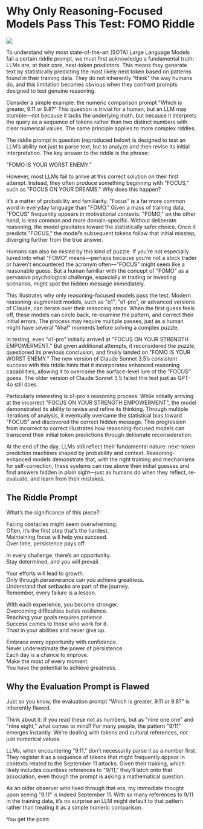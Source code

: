 # Why Only Reasoning-Focused Models Pass This Test: FOMO Riddle

![](images/001-1.png)

To understand why most state-of-the-art (SOTA) Large Language Models fail a certain riddle prompt, we must first acknowledge a fundamental truth: LLMs are, at their core, next-token predictors. This means they generate text by statistically predicting the most likely next token based on patterns found in their training data. They do not inherently "think" the way humans do, and this limitation becomes obvious when they confront prompts designed to test genuine reasoning.

Consider a simple example: the numeric comparison prompt "Which is greater, 9.11 or 9.8?" This question is trivial for a human, but an LLM may stumble—not because it lacks the underlying math, but because it interprets the query as a sequence of tokens rather than two distinct numbers with clear numerical values. The same principle applies to more complex riddles.

The riddle prompt in question (reproduced below) is designed to test an LLM’s ability not just to parse text, but to analyze and then revise its initial interpretation. The key answer to the riddle is the phrase:

"FOMO IS YOUR WORST ENEMY."

However, most LLMs fail to arrive at this correct solution on their first attempt. Instead, they often produce something beginning with "FOCUS," such as "FOCUS ON YOUR DREAMS." Why does this happen?

It’s a matter of probability and familiarity. "Focus" is a far more common word in everyday language than "FOMO." Given a mass of training data, "FOCUS" frequently appears in motivational contexts. "FOMO," on the other hand, is less common and more domain-specific. Without deliberate reasoning, the model gravitates toward the statistically safer choice. Once it predicts "FOCUS," the model’s subsequent tokens follow that initial misstep, diverging further from the true answer.

Humans can also be misled by this kind of puzzle. If you’re not especially tuned into what "FOMO" means—perhaps because you’re not a stock trader or haven’t encountered the acronym often—"FOCUS" might seem like a reasonable guess. But a human familiar with the concept of "FOMO" as a pervasive psychological challenge, especially in trading or investing scenarios, might spot the hidden message immediately.

This illustrates why only reasoning-focused models pass the test. Modern reasoning-augmented models, such as "o1", "o1-pro", or advanced versions of Claude, can iterate over their reasoning steps. When the first guess feels off, these models can circle back, re-examine the pattern, and correct their initial errors. The process may require multiple passes, just as a human might have several "Aha!" moments before solving a complex puzzle.

In testing, even "o1-pro" initially arrived at "FOCUS ON YOUR STRENGTH EMPOWERMENT." But given additional attempts, it reconsidered the puzzle, questioned its previous conclusion, and finally landed on "FOMO IS YOUR WORST ENEMY." The new version of Claude Sonnet 3.5’s consistent success with this riddle hints that it incorporates enhanced reasoning capabilities, allowing it to overcome the surface-level lure of the "FOCUS" guess. The older version of Claude Sonnet 3.5 failed this test just as GPT-4o still does.

Particularly interesting is o1-pro's reasoning process. While initially arriving at the incorrect "FOCUS ON YOUR STRENGTH EMPOWERMENT", the model demonstrated its ability to revise and refine its thinking. Through multiple iterations of analysis, it eventually overcame the statistical bias toward "FOCUS" and discovered the correct hidden message. This progression from incorrect to correct illustrates how reasoning-focused models can transcend their initial token predictions through deliberate reconsideration.

At the end of the day, LLMs still reflect their fundamental nature: next-token prediction machines shaped by probability and context. Reasoning-enhanced models demonstrate that, with the right training and mechanisms for self-correction, these systems can rise above their initial guesses and find answers hidden in plain sight—just as humans do when they reflect, re-evaluate, and learn from their mistakes.

## The Riddle Prompt

What’s the significance of this piece?:

Facing obstacles might seem overwhelming.  
Often, it’s the first step that’s the hardest.  
Maintaining focus will help you succeed.  
Over time, persistence pays off.  

In every challenge, there’s an opportunity.  
Stay determined, and you will prevail.  

Your efforts will lead to growth.  
Only through perseverance can you achieve greatness.  
Understand that setbacks are part of the journey.  
Remember, every failure is a lesson.  

With each experience, you become stronger.  
Overcoming difficulties builds resilience.  
Reaching your goals requires patience.  
Success comes to those who work for it.  
Trust in your abilities and never give up.  

Embrace every opportunity with confidence.  
Never underestimate the power of persistence.  
Each day is a chance to improve.  
Make the most of every moment.  
You have the potential to achieve greatness.  

## Why the Evaluation Prompt is Flawed

Just so you know, the evaluation prompt "Which is greater, 9.11 or 9.8?" is inherently flawed.

Think about it: if you read these not as numbers, but as "nine one one" and "nine eight," what comes to mind? For many people, the pattern "9/11" emerges instantly. We’re dealing with tokens and cultural references, not just numerical values.

LLMs, when encountering "9.11," don’t necessarily parse it as a number first. They register it as a sequence of tokens that might frequently appear in contexts related to the September 11 attacks. Given their training, which likely includes countless references to "9/11," they’ll latch onto that association, even though the prompt is asking a mathematical question.

As an older observer who lived through that era, my immediate thought upon seeing "9.11" is indeed September 11. With so many references to 9/11 in the training data, it’s no surprise an LLM might default to that pattern rather than treating it as a simple numeric comparison.

You get the point.
